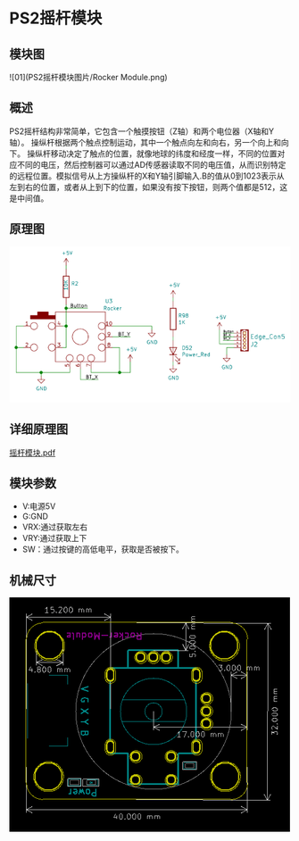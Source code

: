 # PS2摇杆模块

## 模块图

![01](PS2摇杆模块图片/Rocker Module.png)

## 概述

​       PS2摇杆结构非常简单，它包含一个触摸按钮（Z轴）和两个电位器（X轴和Y轴）。 操纵杆根据两个触点控制运动，其中一个触点向左和向右，另一个向上和向下。 操纵杆移动决定了触点的位置，就像地球的纬度和经度一样，不同的位置对应不同的电压，然后控制器可以通过AD传感器读取不同的电压值，从而识别特定的远程位置。模拟信号从上方操纵杆的X和Y轴引脚输入.B的值从0到1023表示从左到右的位置，或者从上到下的位置，如果没有按下按钮，则两个值都是512，这是中间值。

## 原理图

![tu2](PS2摇杆模块图片/tu2.png)

## 详细原理图

 [摇杆模块.pdf](PS2摇杆模块图片/摇杆模块.pdf) 

## 模块参数

* V:电源5V
* G:GND
* VRX:通过获取左右
* VRY:通过获取上下
* SW：通过按键的高低电平，获取是否被按下。

## 机械尺寸

![tu3](PS2摇杆模块图片/tu3.png)